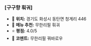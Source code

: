 ### [구구향 훠궈]
- 📍 **위치:** 경기도 화성시 동탄면 청계리 446
- 🍴 **메뉴 추천:** 무한리필 훠궈
- ⭐ **평점:** 4.0/5
- 💬 **코멘트:** 무한리필 꿔바로우 
